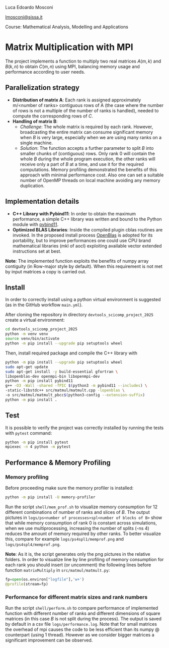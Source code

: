 Luca Edoardo Mosconi

lmosconi@sissa.it

Course: Mathematical Analysis, Modelling and Applications

# Matrix Multiplication with MPI
The project implements a function to multiply two real matrices $A(m,k)$ and $B(k,n)$ to obtain $C(m,n)$ using MPI, balancing memory usage and performance according to user needs.


## Parallelization strategy
- **Distribution of matrix A**:
Each rank is assigned approximately m/\<number of ranks\> contiguous rows of A (the case where the number of rows is not a multiple of the number of ranks is handled), needed to compute the corresponding rows of $C$.
- **Handling of matrix B**:
    - *Challenge*: The whole matrix is required by each rank. However, broadcasting the entire matrix can consume significant memory when $B$ is very large, especially when we are using many ranks on a single machine.
    - *Solution*: The function accepts a further parameter to split $B$ into smaller chunks of (contiguous) rows. Only rank 0 will contain the whole $B$ during the whole program execution, the other ranks will receive only a part of $B$ at a time, and use it for the required computations. Memory profiling demonstrated the benefits of this approach with minimal performance cost. Also one can set a suitable number of OpenMP threads on local machine avoiding any memory duplication.
## Implementation details
- **C++ Library with Pybind11**:
In order to obtain the maximum performance, a simple C++ library was written and bound to the Python module with [pybind11](https://github.com/pybind/pybind11).
- **Optimized BLAS Libraries**:
Inside the compiled plugin cblas routines are invoked. In the proposed install process [OpenBlas](https://github.com/OpenMathLib/OpenBLAS) is adopted for its portability, but to improve performances one could use CPU brand mathematical libraries (mkl of aocl) exploiting available vector extended instructions set at best.

**Note**: The implemented function exploits the benefits of numpy array contiguity (in Row-major style by default). When this requirement is not met by input matrices a copy is carried out.

## Install
In order to correctly install using a python virtual environment is suggested (as in the GitHub workflow ```main.yml```).

After cloning the repository in directory `devtools_scicomp_project_2025` create a virtual environment:
```bash
cd devtools_scicomp_project_2025
python -m venv venv
source venv/bin/activate
python -m pip install --upgrade pip setuptools wheel
```
Then, install required package and compile the C++ library with
```bash
python -m pip install --upgrade pip setuptools wheel
sudo apt-get update
sudo apt-get install -y build-essential gfortran \
libopenblas-dev openmpi-bin libopenmpi-dev
python -m pip install pybind11
g++ -O3 -Wall -shared -fPIC $(python3 -m pybind11 --includes) \
-static-libstdc++ src/matmul/matmult.cpp -lopenblas \
-o src/matmul/matmult_pbcc$(python3-config --extension-suffix)
python -m pip install .
```
## Test
It is possible to verify the project was correctly installed by running the tests with `pytest` command:
```bash
python -m pip install pytest
mpiexec -n 4 python -m pytest
```
## Performance & Memory Profiling
### Memory profiling
Before proceeding make sure the memory profiler is installed:
```bash
python -m pip install -U memory-profiler
```
Run the script `shell/mem_prof.sh` to visualize memory consumption for 12 different combinations of number of ranks and slices of $B$. The output pictures in `logs/ps<number of processes>spl<number of blocks of B>` show that while memory consumption of rank 0 is constant across simulations, when we use multiprocessing, increasing the number of splits (-ns 4) reduces the amount of memory required by other ranks. To better visualize this, compare for example `logs/ps4spl1/memprof.png` and `logs/ps4spl4/memprof.png`.

**Note**: As it is, the script generates only the png pictures in the relative folders. In order to visualize line by line profiling of memory consumption for each rank you should insert (or uncomment) the following lines before function `matrixMultiply` in `src/matmul/matmult.py`:
```python
fp=open(os.environ["logfile"],'w+')
@profile(stream=fp)
```

### Performance for different matrix sizes and rank numbers
Run the script `shell/perform.sh` to compare performance of implemented function with different number of ranks and different dimensions of square matrices (in this case $B$ is not split during the process). The output is saved by default in a csv file `logs/performance.log`.
Note that for small matrices the overhead of mpi causes the code to be less efficient than its numpy @ counterpart (using 1 thread). However as we consider bigger matrices a significant improvement can be observed.